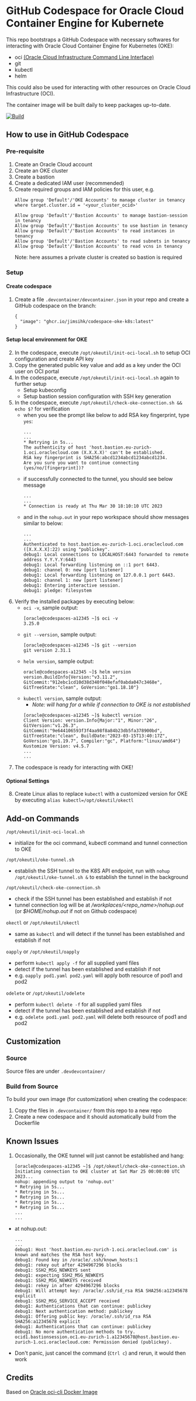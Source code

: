# GitHub Codespace for Oracle Cloud Container Engine for Kubernete

This repo bootstraps a GitHub Codespace with necessary softwares for interacting with Oracle Cloud Container Engine for Kubernetes (OKE):
- oci [(Oracle Cloud Infrastructure Command Line Interface)](https://docs.oracle.com/iaas/Content/API/Concepts/cliconcepts.htm)
- git
- kubectl
- helm

This could also be used for interacting with other resources on Oracle Cloud Infrastructure (OCI).

The container image will be built daily to keep packages up-to-date.

[![Build](https://github.com/jimsihk/codespace-oke-k8s/actions/workflows/build.yml/badge.svg)](https://github.com/jimsihk/codespace-oke-k8s/actions/workflows/build.yml)

## How to use in GitHub Codespace

### Pre-requisite
1. Create an Oracle Cloud account
2. Create an OKE cluster
3. Create a bastion
4. Create a dedicated IAM user (recommended)
5. Create required groups and IAM policies for this user, e.g.
    ```
    Allow group 'Default'/'OKE Accounts' to manage cluster in tenancy where target.cluster.id = '<your_cluster_ocid>'
    
    Allow group 'Default'/'Bastion Accounts' to manage bastion-session in tenancy
    Allow group 'Default'/'Bastion Accounts' to use bastion in tenancy
    Allow group 'Default'/'Bastion Accounts' to read instances in tenancy
    Allow group 'Default'/'Bastion Accounts' to read subnets in tenancy
    Allow group 'Default'/'Bastion Accounts' to read vcns in tenancy
    ```
   Note: here assumes a private cluster is created so bastion is required

### Setup
#### Create codespace
1. Create a file `.devcontainer/devcontainer.json` in your repo and create a GitHub codespace on the branch:
    ```
    {
      "image": "ghcr.io/jimsihk/codespace-oke-k8s:latest"
    }
    ```
#### Setup local environment for OKE
2. In the codespace, execute `/opt/okeutil/init-oci-local.sh` to setup OCI configuration and create API key
3. Copy the generated public key value and add as a key under the OCI user on OCI portal
4. In the codespace, execute `/opt/okeutil/init-oci-local.sh` again to further setup
    - Setup kubeconfig
    - Setup bastion session configuration with SSH key generation
5. In the codespace, execute `/opt/okeutil/check-oke-connection.sh && echo $?` for verification
    - when you see the prompt like below to add RSA key fingerprint, type `yes`:
      ```
      ...
      ...
      * Retrying in 5s...
      The authenticity of host 'host.bastion.eu-zurich-1.oci.oraclecloud.com (X.X.X.X)' can't be established.
      RSA key fingerprint is SHA256:abcd1234abcd1234abcd1234.
      Are you sure you want to continue connecting (yes/no/[fingerprint])?
      ```
    - if successfully connected to the tunnel, you should see below message
      ```
      ...
      ...
      * Connection is ready at Thu Mar 30 18:10:10 UTC 2023
      ```
    - and in the `nohup.out` in your repo workspace should show messages similar to below:
      ```
      ...
      ...
      Authenticated to host.bastion.eu-zurich-1.oci.oraclecloud.com ([X.X.X.X]:22) using "publickey".
      debug1: Local connections to LOCALHOST:6443 forwarded to remote address Y.Y.Y.Y:6443
      debug1: Local forwarding listening on ::1 port 6443.
      debug1: channel 0: new [port listener]
      debug1: Local forwarding listening on 127.0.0.1 port 6443.
      debug1: channel 1: new [port listener]
      debug1: Entering interactive session.
      debug1: pledge: filesystem
      ```
6. Verify the installed packages by executing below:
   - `oci -v`, sample output:
      ```
      [oracle@codespaces-a12345 ~]$ oci -v
      3.25.0
      ```
   - `git --version`, sample output:
      ```
      [oracle@codespaces-a12345 ~]$ git --version
      git version 2.31.1
      ```
   - `helm version`, sample output:
      ```
      oracle@codespaces-a12345 ~]$ helm version
      version.BuildInfo{Version:"v3.11.2", GitCommit:"912ebc1cd10d38d340f048efaf0abda047c3468e", GitTreeState:"clean", GoVersion:"go1.18.10"}
      ```
   - `kubectl version`, sample output:
     - _Note: will hang for a while if connection to OKE is not established_
      ```
      [oracle@codespaces-a12345 ~]$ kubectl version
      Client Version: version.Info{Major:"1", Minor:"26", GitVersion:"v1.26.3", GitCommit:"9e644106593f3f4aa98f8a84b23db5fa378900bd", GitTreeState:"clean", BuildDate:"2023-03-15T13:40:17Z", GoVersion:"go1.19.7", Compiler:"gc", Platform:"linux/amd64"}
      Kustomize Version: v4.5.7
      ...
      ...
      ```
7. The codespace is ready for interacting with OKE!

#### Optional Settings
8. Create Linux alias to replace `kubectl` with a customized version for OKE by executing `alias kubectl=/opt/okeutil/okectl`

## Add-on Commands 
`/opt/okeutil/init-oci-local.sh`
- initialize for the oci command, kubectl command and tunnel connection to OKE

`/opt/okeutil/oke-tunnel.sh`
- establish the SSH tunnel to the K8S API endpoint, run with `nohup /opt/okeutil/oke-tunnel.sh &` to establish the tunnel in the background

`/opt/okeutil/check-oke-connection.sh`
- check if the SSH tunnel has been established and establish if not
- tunnel connection log will be at _/workplaces/<repo_name>/nohup.out_ (or _$HOME/nohup.out_ if not on Github codespace)

`okectl` or `/opt/okeutil/okectl`
- same as `kubectl` and will detect if the tunnel has been established and establish if not

`oapply` or `/opt/okeutil/oapply`
- perform `kubectl apply -f` for all supplied yaml files
- detect if the tunnel has been established and establish if not
- e.g. `oapply pod1.yaml pod2.yaml` will apply both resource of pod1 and pod2

`odelete` or `/opt/okeutil/odelete`
- perform `kubectl delete -f` for all supplied yaml files
- detect if the tunnel has been established and establish if not
- e.g. `odelete pod1.yaml pod2.yaml` will delete both resource of pod1 and pod2

## Customization

### Source
Source files are under `.devdevcontainer/`

### Build from Source
To build your own image (for customization) when creating the codespace:
1. Copy the files in `.devcontainer/` from this repo to a new repo
2. Create a new codespace and it should automatically build from the Dockerfile

## Known Issues
1. Occasionally, the OKE tunnel will just cannot be established and hang:
    ```
    [oracle@codespaces-a12345 ~]$ /opt/okeutl/check-oke-connection.sh 
    Initiating connection to OKE cluster at Sat Mar 25 00:00:00 UTC 2023...
    nohup: appending output to 'nohup.out'
    * Retrying in 5s...
    * Retrying in 5s...
    * Retrying in 5s...
    * Retrying in 5s...
    * Retrying in 5s...
    ...
    ...
    ```
- at nohup.out:
    ```
    ...
    ...
    debug1: Host 'host.bastion.eu-zurich-1.oci.oraclecloud.com' is known and matches the RSA host key.
    debug1: Found key in /oracle/.ssh/known_hosts:1
    debug1: rekey out after 4294967296 blocks
    debug1: SSH2_MSG_NEWKEYS sent
    debug1: expecting SSH2_MSG_NEWKEYS
    debug1: SSH2_MSG_NEWKEYS received
    debug1: rekey in after 4294967296 blocks
    debug1: Will attempt key: /oracle/.ssh/id_rsa RSA SHA256:a12345678 explicit
    debug1: SSH2_MSG_SERVICE_ACCEPT received
    debug1: Authentications that can continue: publickey
    debug1: Next authentication method: publickey
    debug1: Offering public key: /oracle/.ssh/id_rsa RSA SHA256:a12345678 explicit
    debug1: Authentications that can continue: publickey
    debug1: No more authentication methods to try.
    ocid1.bastionsession.oc1.eu-zurich-1.a12345678@host.bastion.eu-zurich-1.oci.oraclecloud.com: Permission denied (publickey).
    ```
- Don't panic, just cancel the command (`Ctrl c`) and rerun, it would then work

## Credits
Based on [Oracle oci-cli Docker Image](https://github.com/oracle/docker-images/tree/main/OracleCloudInfrastructure/oci-cli)
